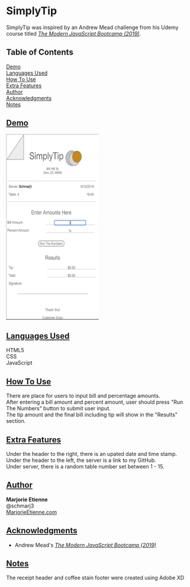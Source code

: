 # SimplyTip
SimplyTip was inspired by an Andrew Mead challenge from his Udemy course titled [*The Modern JavaScript Bootcamp (2019)*](https://www.udemy.com/course/modern-javascript/).


## Table of Contents
[Demo](#demo)  
[Languages Used](#languages-used)  
[How To Use](#how-to-use)  
[Extra Features](#extra-features)  
[Author](#author)  
[Acknowledgments](#acknowledgments)  
[Notes](#notes)  


## [Demo](#demo)
<img src="readme/SimplyTip.gif" alt="A demo of the Simply Tip app" width="250" height="500">


## [Languages Used](#languages-used)
HTML5   
CSS  
JavaScript  


## [How To Use](#how-to-use)
There are place for users to input bill and percentage amounts.  
After entering a bill amount and percent amount, user should press "Run The Numbers" button to submit user input.  
The tip amount and the final bill including tip will show in the "Results" section.  

## [Extra Features](#extra-features)
Under the header to the right, there is an upated date and time stamp.  
Under the header to the left, the server is a link to my GitHub.  
Under server, there is a random table number set between 1 - 15.  


## [Author](#author)
**Marjorie Etienne**   
@schmarj3  
[MarjorieEtienne.com](marjorieetienne.com)


## [Acknowledgments](#acknowledgments)
* Andrew Mead's [*The Modern JavaScript Bootcamp (2019)*](https://www.udemy.com/course/modern-javascript/)


## [Notes](#notes)
The receipt header and coffee stain footer were created using Adobe XD
